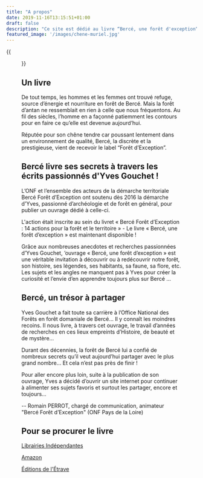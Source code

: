 ```yaml
---
title: "A propos"
date: 2019-11-16T13:15:51+01:00
draft: false
description: "Ce site est dédié au livre “Bercé, une forêt d'exception“, écrit par Yves Gouchet, paru le 6 Juin 2018 aux éditions de l'Étrave"
featured_image: '/images/chene-muriel.jpg'
---
```

{{<figure src="/images/articles/livre-berce-une-foret-d-exception.jpg" title="Bercé, une forêt d'exception écrit par Yves Gouchet, paru le 06/06/2018 aux éditions Étrave">}}

## Un livre

De tout temps, les hommes et les femmes ont trouvé refuge, source d’énergie et nourriture en forêt de Bercé.
Mais la forêt d’antan ne ressemblait en rien à celle que nous fréquentons.
Au fil des siècles, l’homme en a façonné patiemment les contours pour en faire ce qu’elle est devenue aujourd’hui.

Réputée pour son chêne tendre car poussant lentement dans un environnement de qualité, 
Bercé, la discrète et la prestigieuse, vient de recevoir le label “Forêt d’Exception”.

## Bercé livre ses secrets à travers les écrits passionnés d'Yves Gouchet !
  
L’ONF et l’ensemble des acteurs de la démarche territoriale Bercé Forêt d’Exception 
ont soutenu dès 2016 la démarche d'Yves, passionné d’archéologie et de forêt en général,
pour publier un ouvrage dédié à celle-ci.

L'action était inscrite au sein du livret « Bercé Forêt d’Exception : 14 actions pour la forêt et le territoire » -
Le livre « Bercé, une forêt d’exception » est maintenant disponible !
 
Grâce aux nombreuses anecdotes et recherches passionnées d’Yves Gouchet,
’ouvrage « Bercé, une forêt d’exception » est une véritable invitation à découvrir ou 
à redécouvrir notre forêt, son histoire, ses légendes, ses habitants, sa faune, sa flore, etc.
Les sujets et les angles ne manquent pas à Yves pour créer la curiosité et
l’envie d’en apprendre toujours plus sur Bercé … 
  
## Bercé, un trésor à partager 
  
Yves Gouchet a fait toute sa carrière à l’Office National des Forêts en forêt domaniale de Bercé…
Il y connaît les moindres recoins. 
Il nous livre, à travers cet ouvrage, le travail d’années de recherches en ces
lieux empreints d’Histoire, de beauté et de mystère… 
  
Durant des décennies, la forêt de Bercé lui a confié de nombreux secrets
qu’il veut aujourd’hui partager avec le plus grand nombre… 
Et cela n’est pas près de finir ! 

Pour aller encore plus loin, suite à la publication de son ouvrage,
Yves a décidé d’ouvrir un site internet pour continuer à alimenter ses sujets favoris et
surtout les partager, encore et toujours… 
  
-- Romain PERROT, chargé de communication, animateur "Bercé Forêt d’Exception" (ONF Pays de la Loire)
  
## Pour se procurer le livre
  
[Librairies Indépendantes](https://www.librairiesindependantes.com/product/9782359920529/)
  
[Amazon](https://www.amazon.fr/Berc%C3%A9-for%C3%AAt-dexception-Yves-Gouchet/dp/2359920529)
  
[Éditions de l'Étrave](http://www.editions-etrave.fr/pub-inclass-berce.html)  
